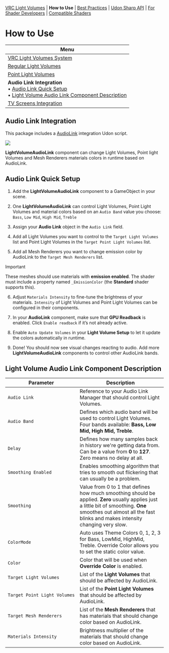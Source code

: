 [VRC Light Volumes](../README.md) | **How to Use** | [Best Practices](../Documentation/BestPractices.md) | [Udon Sharp API](../Documentation/UdonSharpAPI.md) | [For Shader Developers](../Documentation/ForShaderDevelopers.md) | [Compatible Shaders](../Documentation/CompatibleShaders.md)

# How to Use

| Menu |
| ---|
|[VRC Light Volumes System](../Documentation/HowToUse.md)|
|[Regular Light Volumes](../Documentation/HowToUse_RegularLightVolumes.md)|
| [Point Light Volumes](../Documentation/HowToUse_PointLightVolumes.md)|
| **Audio Link Integration**<br />• [Audio Link Quick Setup](#Audio-Link-Quick-Setup)<br />• [Light Volume Audio Link Component Description](#Light-Volume-Audio-Link-Component-Description) |
|[TV Screens Integration](../Documentation/HowToUse_TVScreensIntegration.md)|

## Audio Link Integration

This package includes a [AudioLink](https://github.com/llealloo/audiolink/) integration Udon script. 

![](../Documentation/Preview_14.gif)

**LightVolumeAudioLink** component can change Light Volumes, Point light Volumes and Mesh Renderers materials colors in runtime based on AudioLink.

## Audio Link Quick Setup

1. Add the **LightVolumeAudioLink** component to a GameObject in your scene.

2. One **LightVolumeAudioLink** can control Light Volumes, Point Light Volumes and material colors based on an `Audio Band` value you choose: `Bass`, `Low Mid`, `High Mid`, `Treble`

3. Assign your **Audio Link** object in the `Audio Link` field.

4. Add all Light Volumes you want to control to the `Target Light Volumes` list and Point Light Volumes in the `Target Point Light Volumes` list.

5. Add all Mesh Renderers you want to change emission color by AudioLink to the `Target Mesh Renderers` list.

> [!IMPORTANT]
> These meshes should use materials with **emission enabled**. The shader must include a property named `_EmissionColor` (the **Standard** shader supports this).

6. Adjust `Materials Intensity` to fine-tune the brightness of your materials. `Intensity` of Light Volumes and Point Light Volumes can be configured in their components.

7. In your **AudioLink** component, make sure that **GPU Readback** is enabled. Click `Enable readback` if it’s not already active.

8. Enable `Auto Update Volumes` in your **Light Volume Setup** to let it update the colors automatically in runtime.

9. Done! You should now see visual changes reacting to audio.
   Add more **LightVolumeAudioLink** components to control other AudioLink bands.

## Light Volume Audio Link Component Description

| Parameter | Description |
| --- | --- |
|`Audio Link` | Reference to your Audio Link Manager that should control Light Volumes.|
|`Audio Band` | Defines which audio band will be used to control Light Volumes. Four bands available: **Bass, Low Mid, High Mid, Treble**.|
|`Delay` | Defines how many samples back in history we're getting data from. Can be a value from **0** to **127**. Zero means no delay at all.|
|`Smoothing Enabled` | Enables smoothing algorithm that tries to smooth out flickering that can usually be a problem.|
|`Smoothing` | Value from 0 to 1 that defines how much smoothing should be applied. **Zero** usually applies just a little bit of smoothing. **One** smoothes out almost all the fast blinks and makes intensity changing very slow.|
|`ColorMode` | Auto uses Theme Colors 0, 1, 2, 3 for Bass, LowMid, HighMid, Treble. Override Color allows you to set the static color value. |
|`Color` | Color that will be used when **Override Color** is enabled.|
|`Target Light Volumes` | List of the **Light Volumes** that should be affected by AudioLink.|
|`Target Point Light Volumes` | List of the **Point Light Volumes** that should be affected by AudioLink.|
|`Target Mesh Renderers` | List of the **Mesh Renderers** that has materials that should change color based on AudioLink.|
|`Materials Intensity` | Brightness multiplier of the materials that should change color based on AudioLink.|
